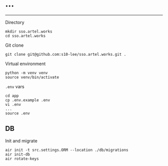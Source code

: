 # ...
___
Directory
  
```shell
mkdir sso.artel.works
cd sso.artel.works
```

Git clone
```shell
git clone git@github.com:s10-lee/sso.artel.works.git .
```

Virtual environment
```shell
python -m venv venv
source venv/bin/activate
```

`.env` vars
```shell
cd app
cp .env.example .env
vi .env
...
source .env
```
## DB
Init and migrate
```shell
air init -t src.settings.ORM --location ./db/migrations
air init-db
air rotate-keys
```
